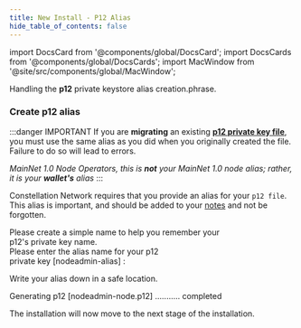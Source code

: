 ```yaml
---
title: New Install - P12 Alias
hide_table_of_contents: false
---
```

<intro-end />

import DocsCard from '@components/global/DocsCard';
import DocsCards from '@components/global/DocsCards';
import MacWindow from '@site/src/components/global/MacWindow';

<head>
  <title>Constellation Network automation with nodectl</title>
  <meta
    name="description"
    content="nodectl installation of new node"
  />
</head>

Handling the **p12** private keystore alias creation.phrase.

### Create p12 alias

:::danger IMPORTANT
If you are **migrating** an existing **[p12 private key file](/validate/automated/nodectlInstallMigrate)**, you must use the same alias as you did when you originally created the file.  Failure to do so will lead to errors.

*MainNet 1.0 Node Operators, this is **not** your MainNet 1.0 node alias; rather, it is your **wallet's** alias*
:::

Constellation Network requires that you provide an alias for your `p12 file`.  This alias is important, and should be added to your [notes](/validate/resources/nodectl-notes) and not be forgotten.  

<MacWindow>
  Please create a simple name to help you remember your<br />
  p12's private key name.<br />
  Please enter the alias name for your p12<br />
  private key [nodeadmin-alias] : <br />
</MacWindow>

Write your alias down in a safe location.

<MacWindow>
Generating p12 [nodeadmin-node.p12] ........... completed   
</MacWindow>

The installation will now move to the next stage of the installation.